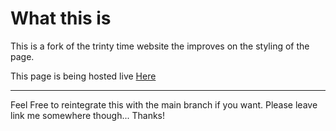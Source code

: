 # What this is
This is a fork of the trinty time website the improves on the styling of the page.

This page is being hosted live [Here](https://stylefork-trinitytime.jackpg.repl.co/)

 ---

Feel Free to reintegrate this with the main branch if you want. Please leave link me somewhere though... Thanks!